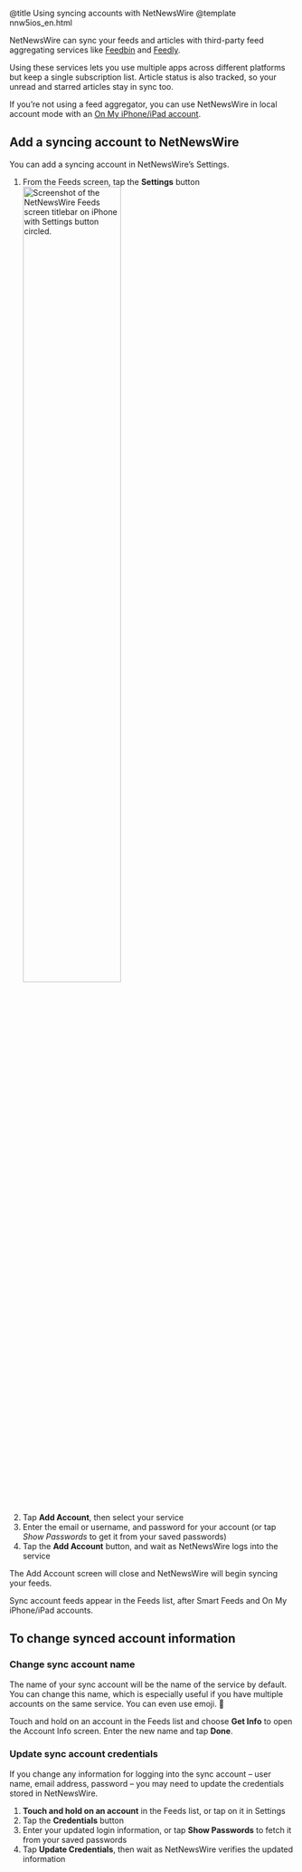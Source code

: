 @title Using syncing accounts with NetNewsWire
@template nnw5ios_en.html

NetNewsWire can sync your feeds and articles with third-party feed aggregating services like [Feedbin][] and [Feedly][].

Using these services lets you use multiple apps across different platforms but keep a single subscription list. Article status is also tracked, so your unread and starred articles stay in sync too.

If you’re not using a feed aggregator, you can use NetNewsWire in local account mode with an [On My iPhone/iPad account](on-my-ios-device-account).

[feedbin]: https://feedbin.com/ "Feedbin"
[feedly]: https://feedly.com/i/welcome "Welcome to Feedly"



Add a syncing account to NetNewsWire
------------------------------------

You can add a syncing account in NetNewsWire’s Settings.

1. From the Feeds screen, tap the **Settings** button
<img src="../../../images/ios-en-settings_button.png"
     alt="Screenshot of the NetNewsWire Feeds screen titlebar on iPhone with Settings button circled."
     class="centeredImage lightBorder listImage"
     style="width: 60%;" />
2. Tap **Add Account**, then select your service
3. Enter the email or username, and password for your account (or tap *Show Passwords* to get it from your saved passwords)
4. Tap the **Add Account** button, and wait as NetNewsWire logs into the service

The Add Account screen will close and NetNewsWire will begin syncing your feeds.

Sync account feeds appear in the Feeds list, after Smart Feeds and On My iPhone/iPad accounts.


To change synced account information
------------------------------------

### Change sync account name

The name of your sync account will be the name of the service by default. You can change this name, which is especially useful if you have multiple accounts on the same service. You can even use emoji. 🐝

Touch and hold on an account in the Feeds list and choose **Get Info** to open the Account Info screen. Enter the new name and tap **Done**.


### Update sync account credentials

If you change any information for logging into the sync account – user name, email address, password – you may need to update the credentials stored in NetNewsWire.

1. **Touch and hold on an account** in the Feeds list, or tap on it in Settings
2. Tap the **Credentials** button
3. Enter your updated login information, or tap **Show Passwords** to fetch it from your saved passwords
4. Tap **Update Credentials**, then wait as NetNewsWire verifies the updated information